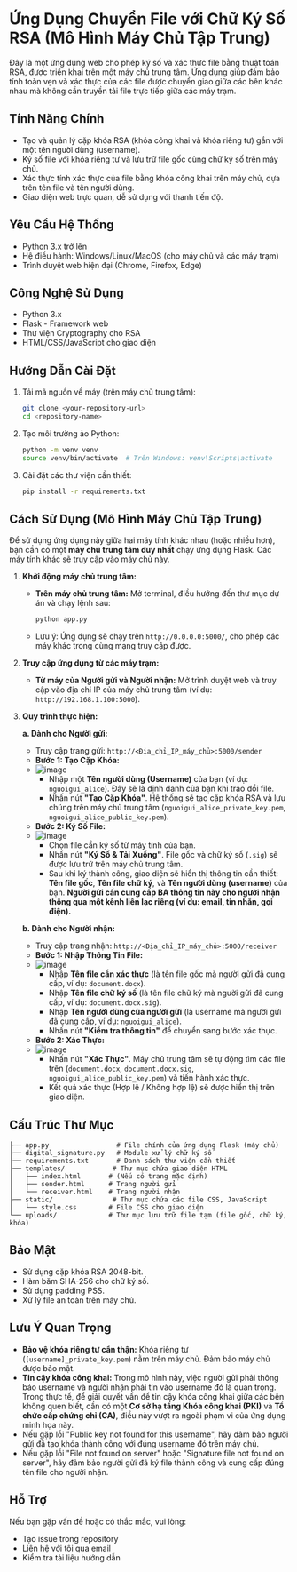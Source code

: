 # Ứng Dụng Chuyển File với Chữ Ký Số RSA (Mô Hình Máy Chủ Tập Trung)

Đây là một ứng dụng web cho phép ký số và xác thực file bằng thuật toán RSA, được triển khai trên một máy chủ trung tâm. Ứng dụng giúp đảm bảo tính toàn vẹn và xác thực của các file được chuyển giao giữa các bên khác nhau mà không cần truyền tải file trực tiếp giữa các máy trạm.

## Tính Năng Chính

- Tạo và quản lý cặp khóa RSA (khóa công khai và khóa riêng tư) gắn với một tên người dùng (username).
- Ký số file với khóa riêng tư và lưu trữ file gốc cùng chữ ký số trên máy chủ.
- Xác thực tính xác thực của file bằng khóa công khai trên máy chủ, dựa trên tên file và tên người dùng.
- Giao diện web trực quan, dễ sử dụng với thanh tiến độ.

## Yêu Cầu Hệ Thống

- Python 3.x trở lên
- Hệ điều hành: Windows/Linux/MacOS (cho máy chủ và các máy trạm)
- Trình duyệt web hiện đại (Chrome, Firefox, Edge)

## Công Nghệ Sử Dụng

- Python 3.x
- Flask - Framework web
- Thư viện Cryptography cho RSA
- HTML/CSS/JavaScript cho giao diện

## Hướng Dẫn Cài Đặt

1.  Tải mã nguồn về máy (trên máy chủ trung tâm):
    ```bash
    git clone <your-repository-url>
    cd <repository-name>
    ```

2.  Tạo môi trường ảo Python:
    ```bash
    python -m venv venv
    source venv/bin/activate  # Trên Windows: venv\Scripts\activate
    ```

3.  Cài đặt các thư viện cần thiết:
    ```bash
    pip install -r requirements.txt
    ```

## Cách Sử Dụng (Mô Hình Máy Chủ Tập Trung)

Để sử dụng ứng dụng này giữa hai máy tính khác nhau (hoặc nhiều hơn), bạn cần có một **máy chủ trung tâm duy nhất** chạy ứng dụng Flask. Các máy tính khác sẽ truy cập vào máy chủ này.

1.  **Khởi động máy chủ trung tâm:**

    *   **Trên máy chủ trung tâm:** Mở terminal, điều hướng đến thư mục dự án và chạy lệnh sau:
        ```bash
        python app.py
        ```
    *   Lưu ý: Ứng dụng sẽ chạy trên `http://0.0.0.0:5000/`, cho phép các máy khác trong cùng mạng truy cập được.

2.  **Truy cập ứng dụng từ các máy trạm:**

    *   **Từ máy của Người gửi và Người nhận:** Mở trình duyệt web và truy cập vào địa chỉ IP của máy chủ trung tâm (ví dụ: `http://192.168.1.100:5000`).

3.  **Quy trình thực hiện:**

    **a. Dành cho Người gửi:**
    *   Truy cập trang gửi: `http://<Địa_chỉ_IP_máy_chủ>:5000/sender`
    *   **Bước 1: Tạo Cặp Khóa:**
    *   ![image](https://github.com/user-attachments/assets/cd6815bf-7b65-498d-8264-1e4cbb6be36f)
        *   Nhập một **Tên người dùng (Username)** của bạn (ví dụ: `nguoigui_alice`). Đây sẽ là định danh của bạn khi trao đổi file.
        *   Nhấn nút **"Tạo Cặp Khóa"**. Hệ thống sẽ tạo cặp khóa RSA và lưu chúng trên máy chủ trung tâm (`nguoigui_alice_private_key.pem`, `nguoigui_alice_public_key.pem`).
    *   **Bước 2: Ký Số File:**
    *   ![image](https://github.com/user-attachments/assets/6dba48a6-67b8-425b-95dc-dbcee13c5e82)
        *   Chọn file cần ký số từ máy tính của bạn.
        *   Nhấn nút **"Ký Số & Tải Xuống"**. File gốc và chữ ký số (`.sig`) sẽ được lưu trữ trên máy chủ trung tâm.
        *   Sau khi ký thành công, giao diện sẽ hiển thị thông tin cần thiết: **Tên file gốc**, **Tên file chữ ký**, và **Tên người dùng (username)** của bạn. **Người gửi cần cung cấp BA thông tin này cho người nhận thông qua một kênh liên lạc riêng (ví dụ: email, tin nhắn, gọi điện).**

    **b. Dành cho Người nhận:**
    *   Truy cập trang nhận: `http://<Địa_chỉ_IP_máy_chủ>:5000/receiver`
    *   **Bước 1: Nhập Thông Tin File:**
    *   ![image](https://github.com/user-attachments/assets/c335b272-8efc-4810-adfb-62386321bd51)
        *   Nhập **Tên file cần xác thực** (là tên file gốc mà người gửi đã cung cấp, ví dụ: `document.docx`).
        *   Nhập **Tên file chữ ký số** (là tên file chữ ký mà người gửi đã cung cấp, ví dụ: `document.docx.sig`).
        *   Nhập **Tên người dùng của người gửi** (là username mà người gửi đã cung cấp, ví dụ: `nguoigui_alice`).
        *   Nhấn nút **"Kiểm tra thông tin"** để chuyển sang bước xác thực.
    *   **Bước 2: Xác Thực:**
    *   ![image](https://github.com/user-attachments/assets/dfb59a77-1f66-41fe-b887-8dd304438818)
        *   Nhấn nút **"Xác Thực"**. Máy chủ trung tâm sẽ tự động tìm các file trên (`document.docx`, `document.docx.sig`, `nguoigui_alice_public_key.pem`) và tiến hành xác thực.
        *   Kết quả xác thực (Hợp lệ / Không hợp lệ) sẽ được hiển thị trên giao diện.

## Cấu Trúc Thư Mục

```
├── app.py                 # File chính của ứng dụng Flask (máy chủ)
├── digital_signature.py   # Module xử lý chữ ký số
├── requirements.txt       # Danh sách thư viện cần thiết
├── templates/            # Thư mục chứa giao diện HTML
│   ├── index.html       # (Nếu có trang mặc định)
│   ├── sender.html      # Trang người gửi
│   └── receiver.html    # Trang người nhận
├── static/               # Thư mục chứa các file CSS, JavaScript
│   └── style.css        # File CSS cho giao diện
└── uploads/             # Thư mục lưu trữ file tạm (file gốc, chữ ký, khóa)
```

## Bảo Mật

- Sử dụng cặp khóa RSA 2048-bit.
- Hàm băm SHA-256 cho chữ ký số.
- Sử dụng padding PSS.
- Xử lý file an toàn trên máy chủ.

## Lưu Ý Quan Trọng

-   **Bảo vệ khóa riêng tư cẩn thận:** Khóa riêng tư (`[username]_private_key.pem`) nằm trên máy chủ. Đảm bảo máy chủ được bảo mật.
-   **Tin cậy khóa công khai:** Trong mô hình này, việc người gửi phải thông báo username và người nhận phải tin vào username đó là quan trọng. Trong thực tế, để giải quyết vấn đề tin cậy khóa công khai giữa các bên không quen biết, cần có một **Cơ sở hạ tầng Khóa công khai (PKI)** và **Tổ chức cấp chứng chỉ (CA)**, điều này vượt ra ngoài phạm vi của ứng dụng minh họa này.
-   Nếu gặp lỗi "Public key not found for this username", hãy đảm bảo người gửi đã tạo khóa thành công với đúng username đó trên máy chủ.
-   Nếu gặp lỗi "File not found on server" hoặc "Signature file not found on server", hãy đảm bảo người gửi đã ký file thành công và cung cấp đúng tên file cho người nhận.

## Hỗ Trợ

Nếu bạn gặp vấn đề hoặc có thắc mắc, vui lòng:
- Tạo issue trong repository
- Liên hệ với tôi qua email
- Kiểm tra tài liệu hướng dẫn 
